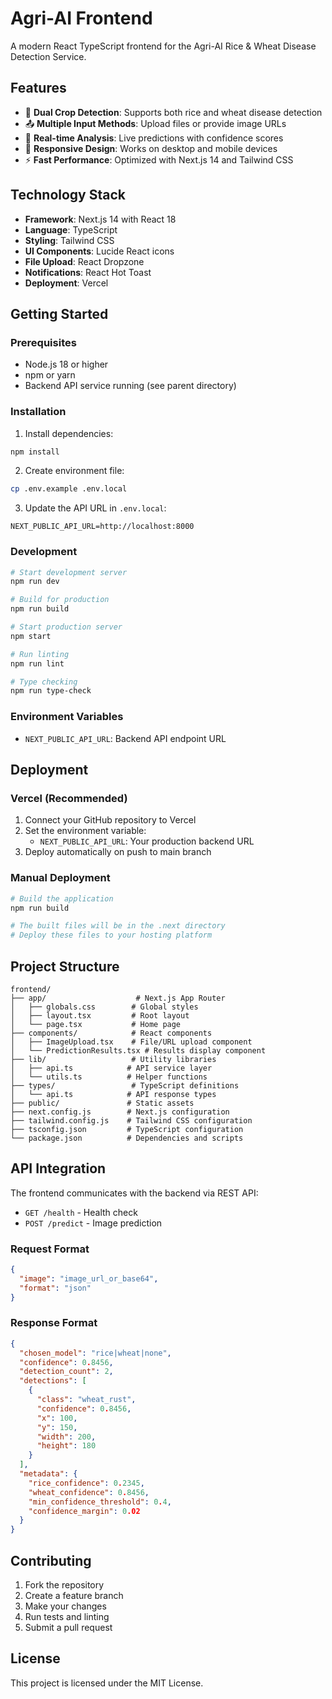 # Agri-AI Frontend

A modern React TypeScript frontend for the Agri-AI Rice & Wheat Disease Detection Service.

## Features

- 🌾 **Dual Crop Detection**: Supports both rice and wheat disease detection
- 📤 **Multiple Input Methods**: Upload files or provide image URLs
- 🎯 **Real-time Analysis**: Live predictions with confidence scores
- 📱 **Responsive Design**: Works on desktop and mobile devices
- ⚡ **Fast Performance**: Optimized with Next.js 14 and Tailwind CSS

## Technology Stack

- **Framework**: Next.js 14 with React 18
- **Language**: TypeScript
- **Styling**: Tailwind CSS
- **UI Components**: Lucide React icons
- **File Upload**: React Dropzone
- **Notifications**: React Hot Toast
- **Deployment**: Vercel

## Getting Started

### Prerequisites

- Node.js 18 or higher
- npm or yarn
- Backend API service running (see parent directory)

### Installation

1. Install dependencies:
```bash
npm install
```

2. Create environment file:
```bash
cp .env.example .env.local
```

3. Update the API URL in `.env.local`:
```env
NEXT_PUBLIC_API_URL=http://localhost:8000
```

### Development

```bash
# Start development server
npm run dev

# Build for production
npm run build

# Start production server
npm start

# Run linting
npm run lint

# Type checking
npm run type-check
```

### Environment Variables

- `NEXT_PUBLIC_API_URL`: Backend API endpoint URL

## Deployment

### Vercel (Recommended)

1. Connect your GitHub repository to Vercel
2. Set the environment variable:
   - `NEXT_PUBLIC_API_URL`: Your production backend URL
3. Deploy automatically on push to main branch

### Manual Deployment

```bash
# Build the application
npm run build

# The built files will be in the .next directory
# Deploy these files to your hosting platform
```

## Project Structure

```
frontend/
├── app/                    # Next.js App Router
│   ├── globals.css        # Global styles
│   ├── layout.tsx         # Root layout
│   └── page.tsx           # Home page
├── components/            # React components
│   ├── ImageUpload.tsx    # File/URL upload component
│   └── PredictionResults.tsx # Results display component
├── lib/                   # Utility libraries
│   ├── api.ts            # API service layer
│   └── utils.ts          # Helper functions
├── types/                 # TypeScript definitions
│   └── api.ts            # API response types
├── public/               # Static assets
├── next.config.js        # Next.js configuration
├── tailwind.config.js    # Tailwind CSS configuration
├── tsconfig.json         # TypeScript configuration
└── package.json          # Dependencies and scripts
```

## API Integration

The frontend communicates with the backend via REST API:

- `GET /health` - Health check
- `POST /predict` - Image prediction

### Request Format

```json
{
  "image": "image_url_or_base64",
  "format": "json"
}
```

### Response Format

```json
{
  "chosen_model": "rice|wheat|none",
  "confidence": 0.8456,
  "detection_count": 2,
  "detections": [
    {
      "class": "wheat_rust",
      "confidence": 0.8456,
      "x": 100,
      "y": 150,
      "width": 200,
      "height": 180
    }
  ],
  "metadata": {
    "rice_confidence": 0.2345,
    "wheat_confidence": 0.8456,
    "min_confidence_threshold": 0.4,
    "confidence_margin": 0.02
  }
}
```

## Contributing

1. Fork the repository
2. Create a feature branch
3. Make your changes
4. Run tests and linting
5. Submit a pull request

## License

This project is licensed under the MIT License.